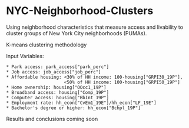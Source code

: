 # NYC-Neighborhood-Clusters

Using neighborhood characteristics that measure access and livability to cluster groups of New York City neighborhoods (PUMAs).

K-means clustering methodology

Input Variables:
    
    * Park access: park_access["park_perc"]
    * Job access: job_access["job_perc"]
    * Affordable housing: <30% of HH income: 100-housing["GRPI30_19P"],
                          <50% of HH income: 100-housing["GRPI50_19P"]
    * Home ownership: housing["OOcc1_19P"]
    * Broadband access: housing["Comp_19P"]
    * Computer access: housing["BbInt_19P"]
    * Employment rate: hh_econ["CvEm1_19E"]/hh_econ["LF_19E"]
    * Bachelor's degree or higher: hh_econ["Bchpl_19P"]
    
 Results and conclusions coming soon
